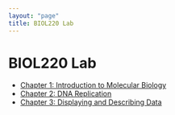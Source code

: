 ```yaml
---
layout: "page"
title: BIOL220 Lab
---
```


# BIOL220 Lab

- [Chapter 1: Introduction to Molecular Biology](chapter1.html)
- [Chapter 2: DNA Replication](chapter2.html)
- [Chapter 3: Displaying and Describing Data](chapter-3.html)
